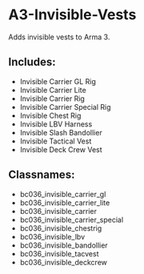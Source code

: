 # A3-Invisible-Vests
Adds invisible vests to Arma 3.

## Includes: 
- Invisible Carrier GL Rig
- Invisible Carrier Lite
- Invisible Carrier Rig
- Invisible Carrier Special Rig
- Invisible Chest Rig
- Invisible LBV Harness
- Invisible Slash Bandollier
- Invisible Tactical Vest
- Invisible Deck Crew Vest

## Classnames:
- bc036_invisible_carrier_gl
- bc036_invisible_carrier_lite
- bc036_invisible_carrier
- bc036_invisible_carrier_special
- bc036_invisible_chestrig
- bc036_invisible_lbv
- bc036_invisible_bandollier
- bc036_invisible_tacvest
- bc036_invisible_deckcrew
